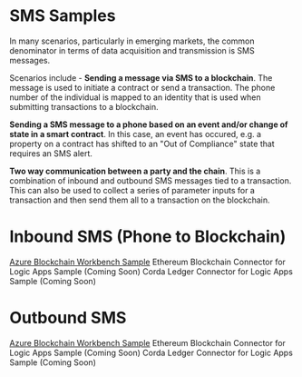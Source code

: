 SMS Samples
===========
In many scenarios, particularly in emerging markets, the common denominator in terms of data acquisition and transmission is SMS messages.

Scenarios include  -
__Sending a message via SMS to a blockchain__. The message is used to initiate a contract or send a transaction.  The phone number of the individual is mapped to an identity that is used when submitting transactions to a blockchain.

__Sending a SMS message to a phone based on an event and/or change of state in a smart contract__.  In this case, an event has occured, e.g. a property on a contract has shifted to an "Out of Compliance" state that requires an SMS alert. 

__Two way communication between a party and the chain__.  This is a combination of inbound and outbound SMS messages tied to a transaction. This can also be used to collect a series of parameter inputs for a transaction and then send them all to a transaction on the blockchain.

Inbound SMS (Phone to Blockchain)
==================================
[Azure Blockchain Workbench Sample](https://github.com/Azure-Samples/blockchain-devkit/blob/master/connect/sms/inbound/README.md)
Ethereum Blockchain Connector for Logic Apps Sample (Coming Soon)
Corda Ledger Connector for Logic Apps Sample (Coming Soon)

Outbound SMS
============
[Azure Blockchain Workbench Sample](https://github.com/Azure-Samples/blockchain-devkit/blob/master/connect/sms/outbound/README.md)
Ethereum Blockchain Connector for Logic Apps Sample (Coming Soon)
Corda Ledger Connector for Logic Apps Sample (Coming Soon)
